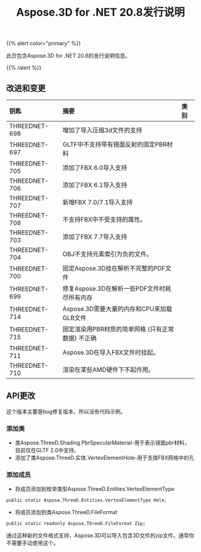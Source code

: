 ﻿---
title: Aspose.3D for .NET 20.8发行说明
type: docs
weight: 9
url: /zh/net/aspose-3d-for-net-20-8-release-notes/
---
{{% alert color="primary" %}}

此页包含Aspose.3D for .NET 20.8的发行说明信息。

{{% /alert %}}
## **改进和变更**

|**钥匙**|**摘要**|**类别**|
|:- |:- |:- |
|THREEDNET-698|增加了导入压缩3d文件的支持|
|THREEDNET-697|GLTF中不支持带有镜面反射的固定PBR材料|
|THREEDNET-705|添加了FBX 6.0导入支持|
|THREEDNET-706|添加了FBX 6.1导入支持|
|THREEDNET-707|新增FBX 7.0/7.1导入支持|
|THREEDNET-708|不支持FBX中不受支持的属性。|
|THREEDNET-703|添加了FBX 7.7导入支持|
|THREEDNET-704|OBJ不支持元素索引为负的文件。|
|THREEDNET-700|固定Aspose.3D挂在解析不完整的PDF文件|
|THREEDNET-699|修复Aspose.3D在解析一些PDF文件时耗尽所有内存|
|THREEDNET-714|Aspose.3D需要大量的内存和CPU来加载GLB文件|
|THREEDNET-715|固定渲染用PBR材质的简单网格 (只有正常数据) 不正确|
|THREEDNET-711|Aspose.3D在导入FBX文件时挂起。|
|THREEDNET-710|渲染在某些AMD硬件下不起作用。|

## API更改 ##
这个版本主要是bug修复版本，所以没有代码示例。

### 添加类 ###
  * 类Aspose.ThreeD.Shading.PbrSpecularMaterial-用于表示镜面pbr材料，目前仅在GLTF 2.0中支持。
  * 添加了类Aspose.ThreeD.实体.VertexElementHole-用于支撑FBX网格中的孔
### 添加成员 ###
  * 将成员添加到枚举类型Aspose.ThreeD.Entities.VertexElementType
```
public static Aspose.ThreeD.Entities.VertexElementType Hole;
```
  * 将成员添加到类Aspose.ThreeD.FileFormat
```
public static readonly Aspose.ThreeD.FileFormat Zip;
```
通过这种新的文件格式支持，Aspose.3D可以导入包含3D文件的zip文件。通常你不需要手动使用这个。

